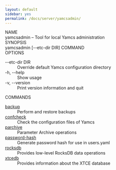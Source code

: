 ```yaml
---
layout: default
sidebar: yes
permalink: /docs/server/yamcsadmin/
---
```


<div class="man-title">NAME</div>
<div class="man-section">
    yamcsadmin &ndash; Tool for local Yamcs administration
</div>

<div class="man-title">SYNOPSIS</div>
<div class="man-synopsis">
    yamcsadmin [--etc-dir DIR] COMMAND
</div>

<div class="man-title">OPTIONS</div>
<div class="man-section">
    <dl>
        <dt class="arg">--etc-dir DIR</dt>
        <dd>Override default Yamcs configuration directory</dd>
        <dt class="arg">-h, --help</dt>
        <dd>Show usage</dd>
        <dt class="arg">-v, --version</dt>
        <dd>Print version information and quit</dd>
    </dl>
</div>

<div class="man-title">COMMANDS</div>
<div class="man-section">
    <dl>
        <dt><a href="/docs/server/yamcsadmin_backup/">backup</a></dt>
        <dd>Perform and restore backups</dd>
        <dt><a href="/docs/server/yamcsadmin_confcheck/">confcheck</a></dt>
        <dd>Check the configuration files of Yamcs</dd>
        <dt><a href="/docs/server/yamcsadmin_parchive/">parchive</a></dt>
        <dd>Parameter Archive operations</dd>
        <dt><a href="/docs/server/yamcsadmin_password-hash/">password-hash</a></dt>
        <dd>Generate password hash for use in users.yaml</dd>
        <dt><a href="/docs/server/yamcsadmin_rocksdb/">rocksdb</a></dt>
        <dd>Provides low-level RocksDB data operations</dd>
        <dt><a href="/docs/server/yamcsadmin_xtcedb/">xtcedb</a></dt>
        <dd>Provides information about the XTCE database</dd>
    </dl>
</div>
